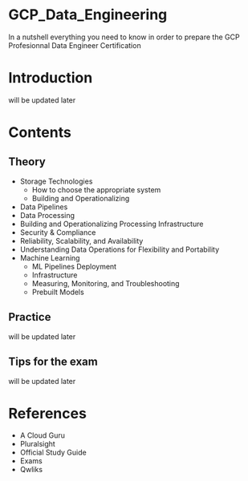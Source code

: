 # GCP_Data_Engineering
In a nutshell everything you need to know in order to prepare the GCP Profesionnal Data Engineer Certification

# Introduction
will be updated later

# Contents

## Theory
- Storage Technologies
    - How to choose the appropriate system
    - Building and Operationalizing
- Data Pipelines
- Data Processing
- Building and Operationalizing Processing Infrastructure
- Security & Compliance
- Reliability, Scalability, and Availability
- Understanding Data Operations for Flexibility and Portability
- Machine Learning
    - ML Pipelines Deployment
    - Infrastructure
    - Measuring, Monitoring, and Troubleshooting
    - Prebuilt Models

## Practice
will be updated later

## Tips for the exam
will be updated later

# References
- A Cloud Guru
- Pluralsight
- Official Study Guide
- Exams
- Qwliks

